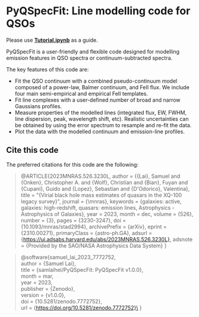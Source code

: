 # PyQSpecFit: Line modelling code for QSOs

Please use __[Tutorial.ipynb](https://github.com/samlaihei/PyQSpecFit/blob/main/Tutorial.ipynb)__ as a guide.

PyQSpecFit is a user-friendly and flexible code designed for modelling emission features in QSO spectra or continuum-subtracted spectra. 

The key features of this code are:
-  Fit the QSO continuum with a combined pseudo-continuum model composed of a power-law, Balmer continuum, and FeII flux. We include four main semi-empirical and empirical FeII templates.
-  Fit line complexes with a user-defined number of broad and narrow Gaussians profiles. 
-  Measure properties of the modelled lines (integrated flux, EW, FWHM, line dispersion, peak, wavelength shift, etc). Realistic uncertainties can be obtained by using the error spectrum to resample and re-fit the data.
-  Plot the data with the modelled continuum and emission-line profiles. 

## Cite this code

The preferred citations for this code are the following:

> @ARTICLE{2023MNRAS.526.3230L,
>        author = {{Lai}, Samuel and {Onken}, Christopher A. and {Wolf}, Christian and {Bian}, Fuyan and {Cupani}, Guido and {Lopez}, Sebastian and {D'Odorico}, Valentina},
>         title = "{Virial black hole mass estimates of quasars in the XQ-100 legacy survey}",
>       journal = {\mnras},
>      keywords = {galaxies: active, galaxies: high-redshift, quasars: emission lines, Astrophysics - Astrophysics of Galaxies},
>          year = 2023,
>         month = dec,
>        volume = {526},
>        number = {3},
>         pages = {3230-3247},
>           doi = {10.1093/mnras/stad2994},
> archivePrefix = {arXiv},
>        eprint = {2310.00271},
>  primaryClass = {astro-ph.GA},
>        adsurl = {https://ui.adsabs.harvard.edu/abs/2023MNRAS.526.3230L},
>       adsnote = {Provided by the SAO/NASA Astrophysics Data System}
> }



> @software{samuel_lai_2023_7772752,\
>  author       = {Samuel Lai},\
>  title        = {samlaihei/PyQSpecFit: PyQSpecFit v1.0.0},\
>  month        = mar,\
>  year         = 2023,\
>  publisher    = {Zenodo},\
>  version      = {v1.0.0},\
>  doi          = {10.5281/zenodo.7772752},\
>  url          = {https://doi.org/10.5281/zenodo.7772752}\
> }
